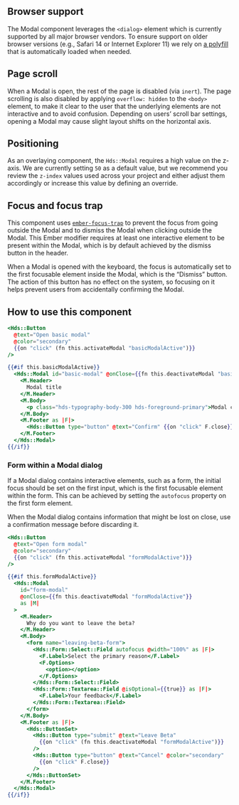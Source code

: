 ## Browser support

The Modal component leverages the `<dialog>` element which is currently supported by all major browser vendors. To ensure support on older browser versions (e.g., Safari 14 or Internet Explorer 11) we rely on [a polyfill](https://github.com/GoogleChrome/dialog-polyfill) that is automatically loaded when needed.

## Page scroll

When a Modal is open, the rest of the page is disabled (via `inert`). The page scrolling is also disabled by applying `overflow: hidden` to the `<body>` element, to make it clear to the user that the underlying elements are not interactive and to avoid confusion. Depending on users’ scroll bar settings, opening a Modal may cause slight layout shifts on the horizontal axis.

## Positioning

As an overlaying component, the `Hds::Modal` requires a high value on the z-axis. We are currently setting `50` as a default value, but we recommend you review the `z-index` values used across your project and either adjust them accordingly or increase this value by defining an override.

## Focus and focus trap

This component uses [`ember-focus-trap`](https://github.com/josemarluedke/ember-focus-trap) to prevent the focus from going outside the Modal and to dismiss the Modal when clicking outside the Modal. This Ember modifier requires at least one interactive element to be present within the Modal, which is by default achieved by the dismiss button in the header.

When a Modal is opened with the keyboard, the focus is automatically set to the first focusable element inside the Modal, which is the “Dismiss” button. The action of this button has no effect on the system, so focusing on it helps prevent users from accidentally confirming the Modal.

## How to use this component

```handlebars
<Hds::Button
  @text="Open basic modal"
  @color="secondary"
  {{on "click" (fn this.activateModal "basicModalActive")}}
/>

{{#if this.basicModalActive}}
  <Hds::Modal id="basic-modal" @onClose={{fn this.deactivateModal "basicModalActive"}} as |M|>
    <M.Header>
      Modal title
    </M.Header>
    <M.Body>
      <p class="hds-typography-body-300 hds-foreground-primary">Modal content</p>
    </M.Body>
    <M.Footer as |F|>
      <Hds::Button type="button" @text="Confirm" {{on "click" F.close}} />
    </M.Footer>
  </Hds::Modal>
{{/if}}
```

### Form within a Modal dialog

If a Modal dialog contains interactive elements, such as a form, the initial focus should be set on the first input, which is the first focusable element within the form. This can be achieved by setting the `autofocus` property on the first form element.

When the Modal dialog contains information that might be lost on close, use a confirmation message before discarding it.

```handlebars
<Hds::Button
  @text="Open form modal"
  @color="secondary"
  {{on "click" (fn this.activateModal "formModalActive")}}
/>

{{#if this.formModalActive}}
  <Hds::Modal
    id="form-modal"
    @onClose={{fn this.deactivateModal "formModalActive"}}
    as |M|
  >
    <M.Header>
      Why do you want to leave the beta?
    </M.Header>
    <M.Body>
      <form name="leaving-beta-form">
        <Hds::Form::Select::Field autofocus @width="100%" as |F|>
          <F.Label>Select the primary reason</F.Label>
          <F.Options>
            <option></option>
          </F.Options>
        </Hds::Form::Select::Field>
        <Hds::Form::Textarea::Field @isOptional={{true}} as |F|>
          <F.Label>Your feedback</F.Label>
        </Hds::Form::Textarea::Field>
      </form>
    </M.Body>
    <M.Footer as |F|>
      <Hds::ButtonSet>
        <Hds::Button type="submit" @text="Leave Beta"
          {{on "click" (fn this.deactivateModal "formModalActive")}}
        />
        <Hds::Button type="button" @text="Cancel" @color="secondary"
          {{on "click" F.close}}
        />
      </Hds::ButtonSet>
    </M.Footer>
  </Hds::Modal>
{{/if}}
```